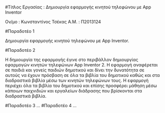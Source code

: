 #Τίτλος Εργασίας : Δημιουργία εφαρμογής κινητού τηλεφώνου με App Inventor

Ον/μο : Κωνσταντίνος Τσέκας
A.M. : Π2013124

#Παραδοτέο 1

Δημιουργία εφαρμογής κινητού τηλεφώνου με App Inventor.

#Παραδοτέο 2

Η δημιουργία της εφαρμογής έγινε στο περιβάλλον δημιουργίας εφαρμογών κινητών τηλεφώνων App Inventor 2. Η εφαρμογή αναφέρεται σε παιδιά και γονείς παιδιών δημοτικού και δίνει την δυνατότητα σε αυτούς να έχουν πρόσβαση σε όλα τα βιβλία του δημοτικού καθώς και στα διαδραστικά βιβλία μέσω των κινητών τηλεφώνων τους. Η εφαρμογή περιέχει όλα τα βιβλία του δημοτικού και επίσης προσφέρει μάθηση μέσω κάποιων παιχνιδιών και εργαλείων διάδρασης που βρίσκονται στα διαδραστικά βιβλία.

#Παραδοτέο 3 
...
#Παραδοτέο 4
...

